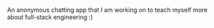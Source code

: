 An anonymous chatting app that I am working on to teach myself more about full-stack engineering :)
